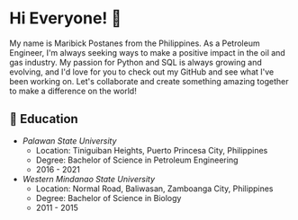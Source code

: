 # Hi Everyone! :wave:

My name is Maribick Postanes from the Philippines. As a Petroleum Engineer, I'm always seeking ways to make a positive impact in the oil and gas industry. My passion for Python and SQL is always growing and evolving, and I'd love for you to check out my GitHub and see what I've been working on. Let's collaborate and create something amazing together to make a difference on the world!

## :school: Education
* *Palawan State University*
  - Location: Tiniguiban Heights, Puerto Princesa City, Philippines
  - Degree: Bachelor of Science in Petroleum Engineering
  - 2016 - 2021
* *Western Mindanao State University*
  - Location: Normal Road, Baliwasan, Zamboanga City, Philippines
  - Degree: Bachelor of Science in Biology
  - 2011 - 2015
